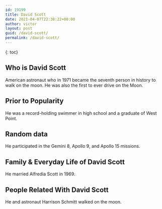 ```yaml
---
id: 19199
title: David Scott
date: 2021-04-07T22:38:22+00:00
author: victor
layout: post
guid: /david-scott/
permalink: /david-scott/
---
```



{: toc}


## Who is David Scott



American astronaut who in 1971 became the seventh person in history to walk on the moon. He was also the first to ever drive on the Moon.

                
                
                
## Prior to Popularity



He was a record-holding swimmer in high school and a graduate of West Point.

                
                
                
## Random data



He participated in the Gemini 8, Apollo 9, and Apollo 15 missions.

                
                
                
## Family & Everyday Life of David Scott



He married Alfredia Scott in 1969.

                
                
                
## People Related With David Scott



He and astronaut Harrison Schmitt walked on the moon.

                
              
            
          
          
          